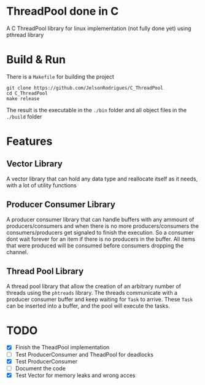 # ThreadPool done in C
A C ThreadPool library for linux implementation (not fully done yet) using pthread library

# Build & Run
There is a `Makefile` for building the project <br>
```shell
git clone https://github.com/JelsonRodrigues/C_ThreadPool
cd C_ThreadPool
make release
```
The result is the executable in the `./bin` folder and all object files in the `./build` folder

# Features
## Vector Library
A vector library that can hold any data type and reallocate itself as it needs, with a lot of utility functions
## Producer Consumer Library
A producer consumer library that can handle buffers with any ammount of producers/consumers and when there is no more producers/consumers the consumers/producers get signaled to finish the execution. So a consumer dont wait forever for an item if there is no producers in the buffer.
All items that were produced will be consumed before consumers dropping the channel.
## Thread Pool Library
A thread pool library that allow the creation of an arbitrary number of threads using the `phtreads` library. The threads communicate with a producer consumer buffer and keep waiting for `Task` to arrive. These `Task` can be inserted into a buffer, and the pool will execute the tasks.

# TODO
- [x] Finish the TheadPool implementation <br>
- [ ] Test ProducerConsumer and TheadPool for deadlocks <br>
- [x] Test ProducerConsumer <br>
- [ ] Document the code <br>
- [x] Test Vector for memory leaks and wrong acces <br>
